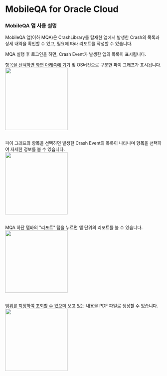 # MobileQA for Oracle Cloud


### MobileQA 앱 사용 설명
MobileQA 앱(이하 MQA)은 CrashLibrary를 탑재한 앱에서 발생한 Crash의 목록과 상세 내역을 확인할 수 있고, 필요에 따라 리포트를 작성할 수 있습니다.

MQA 실행 후 로그인을 하면, Crash Event가 발생한 앱의 목록이 표시됩니다.   

항목을 선택하면 화면 아래쪽에 기기 및 OS버전으로 구분한 파이 그래프가 표시됩니다.   
<img src="https://github.com/MobileQA-PD/MobileQA-for-Oracle-Cloud/blob/master/Document/Images/crah_event_pi.png?raw=true" width="200" />
<br/><br/>

파이 그래프의 항목을 선택하면 발생한 Crash Event의 목록이 나타나며 항목을 선택하여 자세한 정보를 볼 수 있습니다.   
<img src="https://github.com/MobileQA-PD/MobileQA-for-Oracle-Cloud/blob/master/Document/Images/crash_event_detail.png?raw=true" width="200" />
<br/><br/>

MQA 하단 탭바의 "리포트" 탭을 누르면 앱 단위의 리포트를 볼 수 있습니다.   
<img src="https://github.com/MobileQA-PD/MobileQA-for-Oracle-Cloud/blob/master/Document/Images/crash_event_tabbar.png?raw=true" width="200" />
<br/><br/>

범위를 지정하여 조회할 수 있으며 보고 있는 내용을 PDF 파일로 생성할 수 있습니다.  
<img src="https://github.com/MobileQA-PD/MobileQA-for-Oracle-Cloud/blob/master/Document/Images/crash_event_report.png?raw=true" width="200" />
<br/><br/>

